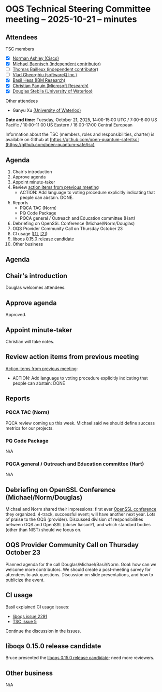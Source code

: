 # OQS Technical Steering Committee meeting – 2025-10-21 – minutes

## Attendees

TSC members

- [x] [Norman Ashley (Cisco)](https://github.com/ashman-p)
- [x] [Michael Baentsch (independent contributor)](https://github.com/baentsch)
- [ ] [Thomas Bailleux (independent contributor)](https://github.com/zadlg)
- [ ] [Vlad Gheorghiu (softwareQ Inc.)](https://github.com/vsoftco)
- [x] [Basil Hess (IBM Research)](https://github.com/bhess)
- [x] [Christian Paquin (Microsoft Research)](https://github.com/christianpaquin)
- [x] [Douglas Stebila (University of Waterloo)](https://github.com/dstebila)

Other attendees

- Ganyu Xu [(University of Waterloo)](https://github.com/xuganyu96)

**Date and time:** Tuesday, October 21, 2025, 14:00-15:00 UTC / 7:00-8:00 US Pacific / 10:00-11:00 US Eastern / 16:00-17:00 Central European

Information about the TSC (members, roles and responsibilities, charter) is available on Github at [https://github.com/open-quantum-safe/tsc](https://github.com/open-quantum-safe/tsc)


## Agenda

1. Chair's introduction
2. Approve agenda
3. Appoint minute-taker
4. Review [action items from previous meeting](https://github.com/open-quantum-safe/tsc/blob/main/meetings/2025-08-12/minutes.md)
    - ACTION: Add language to voting procedure explicitly indicating that people can abstain. DONE.
5. Reports
    - PQCA TAC (Norm)
    - PQ Code Package
    - PQCA general / Outreach and Education committee (Hart)
6. Debriefing on OpenSSL Conference (Michael/Norm/Douglas)
7. OQS Provider Community Call on Thursday October 23
8. CI usage ([[1]](https://github.com/open-quantum-safe/liboqs/issues/2291), [[2]](https://github.com/open-quantum-safe/tsc/issues/5))
9. [liboqs 0.15.0 release candidate](https://github.com/open-quantum-safe/liboqs/pull/2295)
10. Other business


## Agenda

## Chair's introduction

Douglas welcomes attendees.

## Approve agenda

Approved.

## Appoint minute-taker

Christian will take notes.

## Review action items from previous meeting

[Action items from previous meeting](https://github.com/open-quantum-safe/tsc/blob/main/meetings/2025-08-12/minutes.md):

* ACTION: Add language to voting procedure explicitly indicating that people can abstain: DONE

## Reports

### PQCA TAC (Norm)

PQCA review coming up this week. Michael said we should define success metrics for our projects.

### PQ Code Package

N/A

### PQCA general / Outreach and Education committee (Hart)

N/A

## Debriefing on OpenSSL Conference (Michael/Norm/Douglas)

Michael and Norm shared their impressions: first ever [OpenSSL conference](https://2025.openssl-conference.org/) they organized. 4-track, successful event; will have another next year. Lots of praise to the OQS (provider). Discussed division of responsibilities between OQS and OpenSSL (closer liaison?), and which standard bodies (other than NIST) should we focus on.

## OQS Provider Community Call on Thursday October 23

Planned agenda for the call Douglas/Michael/Basil/Norm. Goal: how can we welcome more contributors. We should create a post-meeting survey for attendees to ask questions. Discussion on slide presentations, and how to publicize the event.

## CI usage

Basil explained CI usage issues:
* [liboqs issue 2291](https://github.com/open-quantum-safe/liboqs/issues/2291)
* [TSC issue 5](https://github.com/open-quantum-safe/tsc/issues/5)

Continue the discussion in the issues.

## liboqs 0.15.0 release candidate

Bruce presented the [liboqs 0.15.0 release candidate](https://github.com/open-quantum-safe/liboqs/pull/2295); need more reviewers.

## Other business

N/A